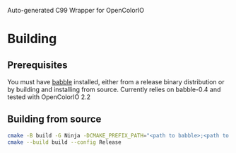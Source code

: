 Auto-generated C99 Wrapper for OpenColorIO

# Building
## Prerequisites
You must have [babble](https://github.com/anderslanglands/babble) installed, either from a release binary distribution or by building and installing from source. Currently relies on babble-0.4 and tested with OpenColorIO 2.2

## Building from source

```sh
cmake -B build -G Ninja -DCMAKE_PREFIX_PATH="<path to babble>;<path to opencolorio>;" -DCMAKE_BUILD_TYPE=Release
cmake --build build --config Release
```